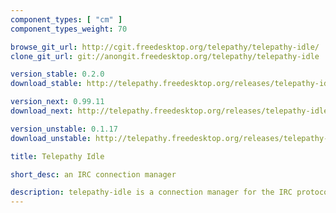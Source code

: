 ```yaml
---
component_types: [ "cm" ]
component_types_weight: 70

browse_git_url: http://cgit.freedesktop.org/telepathy/telepathy-idle/
clone_git_url: git://anongit.freedesktop.org/telepathy/telepathy-idle

version_stable: 0.2.0
download_stable: http://telepathy.freedesktop.org/releases/telepathy-idle/telepathy-idle-VERSION.tar.gz

version_next: 0.99.11
download_next: http://telepathy.freedesktop.org/releases/telepathy-idle/telepathy-idle-VERSION.tar.gz

version_unstable: 0.1.17
download_unstable: http://telepathy.freedesktop.org/releases/telepathy-idle/telepathy-idle-VERSION.tar.gz

title: Telepathy Idle

short_desc: an IRC connection manager

description: telepathy-idle is a connection manager for the IRC protocol.
---
```



